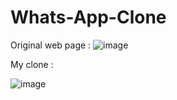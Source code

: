 # Whats-App-Clone

Original web page :
![image](https://user-images.githubusercontent.com/99675458/232254058-be1658b8-a633-4caf-a91d-163d16385fa8.png)

My clone : 

![image](https://user-images.githubusercontent.com/99675458/232254304-c1ad91ec-1d39-4aa1-bfbc-614c43f37207.png)
